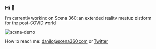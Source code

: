 ### Hi 👋

I’m currently working on [Scena 360](https://www.scena360.com): an extended reality meetup platform for the post-COVID world

![scena-demo](https://media.giphy.com/media/WPuQhaN7EUl4KDpuH5/giphy.gif)

How to reach me: danilo@scena360.com or [Twitter](https://twitter.com/djoksimo)


